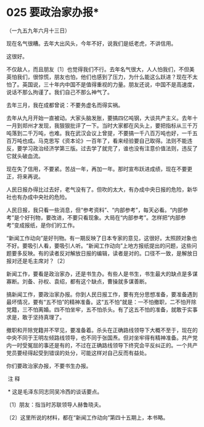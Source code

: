 # 025 要政治家办报*

（一九五九年六月十三日）

现在名气很糟。去年大出风头，今年不好，说我们是纸老虎，不讲信用。

这很好。

不仅敌人，而且朋友〔1〕也觉得我们不行。去年名气很大，人人怕我们，不但美英怕我们，很惊慌，朋友也怕，他们也感到了压力，为什么能这么跃进？现在不太怕了。英国说，三十年内中国不是值得重视的力量。朋友还说，中国不是高速度，说话不那么拘谨了。我们自己不那么神气了。

去年三月，我在成都曾说：不要务虚名而得实祸。

去年从九月开始一直被动。大家头脑发胀，要搞四亿吨钢，大谈共产主义。去年十一月到郑州才发现，我狠狠批评了一下。当时大家都在风头上，要把指标从三千万吨落到二千万吨，也难。我在武汉会议上曾提，不要搞一千八百万吨也好，一千五百万吨也成。马克思写《资本论》一百年了，看来经验要自己取得。法则不能违反，要学习政治经济学第三版。过去学了就完了，谁也没有注意价值法则，违反了它就头破血流。

现在失了信用，不要紧。苦战一年，再加一年。那时宣布跃进成绩，现在不要更正，将来再说。

人民日报办得比过去好，老气没有了。但吹的太大，有办成中央日报的危险，新华社也有办成中央社的危险。

人民日报，我只看一些消息，但“参考资料”、“内部参考”，每天必看。“内部参考”是个好刊物，要改进，不要只看现象。大局在“内部参考”。怎样把“内部参考”变成报纸，是你们的工作。

“新闻工作动向”是好刊物。有一期反映了日本专家的意见，这很好。太照顾对象也不好。要吸引人看，要吸引人听。“新闻工作动向”上地方报纸提出的问题，这些问题要多反映。有的读者反对解放日报的编辑，读者是对的。口径不一致，是解放日报对还是毛主席对？〔2〕

新闻工作，要看是政治家办，还是书生办。有些人是书生，书生最大的缺点是多谋寡断。刘备、孙权、袁绍，都有这个缺点，曹操就多谋善断。

搞新闻工作，要政治家办报。你到人民日报工作，要有充分思想准备，要准备遇到最坏情况，要有“五不怕”的精神准备。这“五不怕”就是：一不怕撤职，二不怕开除党籍，三不怕离婚。四不怕坐牢，五不怕杀头。有了这五不怕的准备，就敢于实事求是，敢于坚持真理了。

撤职和开除党籍并不罕见，要准备着。杀头在正确路线领导下大概不至于，现在的中央不同于王明左倾路线领导，也不同于张国焘。但对坐牢得有精神准备。共产党内一时受冤屈的事还是有的，不过在正确路线领导下终究会平反纠正的。一个共产党员要经得起受到错误的处分，可能这样对自己反而有益处。

你们要政治家办报，不要书生办报。

 注 释

 * 这是毛泽东同志同吴冷西的谈话要点。

〔1〕朋友：指当时苏联领导人赫鲁晓夫。

〔2〕这里所说的材料，都在“新闻工作动向”第四十五期上，本书略。